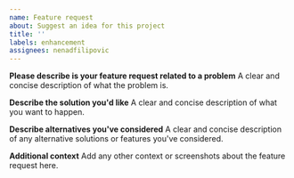 ```yaml
---
name: Feature request
about: Suggest an idea for this project
title: ''
labels: enhancement
assignees: nenadfilipovic
---
```


**Please describe is your feature request related to a problem**
A clear and concise description of what the problem is.

**Describe the solution you'd like**
A clear and concise description of what you want to happen.

**Describe alternatives you've considered**
A clear and concise description of any alternative solutions or features you've considered.

**Additional context**
Add any other context or screenshots about the feature request here.
